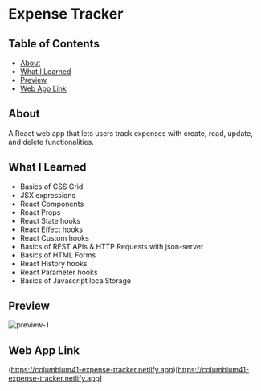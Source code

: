# Expense Tracker

## Table of Contents
- [About](#About)
- [What I Learned](#What-I-Learned)
- [Preview](#Preview)
- [Web App Link](#Web-App-Link)

## About
A React web app that lets users track expenses with create, read, update, and delete functionalities. 

## What I Learned
- Basics of CSS Grid
- JSX expressions
- React Components
- React Props
- React State hooks
- React Effect hooks
- React Custom hooks
- Basics of REST APIs & HTTP Requests with json-server
- Basics of HTML Forms
- React History hooks
- React Parameter hooks
- Basics of Javascript localStorage

## Preview
![preview-1](https://user-images.githubusercontent.com/75919484/216506537-6acf4fef-3789-42ff-a40a-99b24844949d.png)

## Web App Link
(https://columbium41-expense-tracker.netlify.app)[https://columbium41-expense-tracker.netlify.app]
